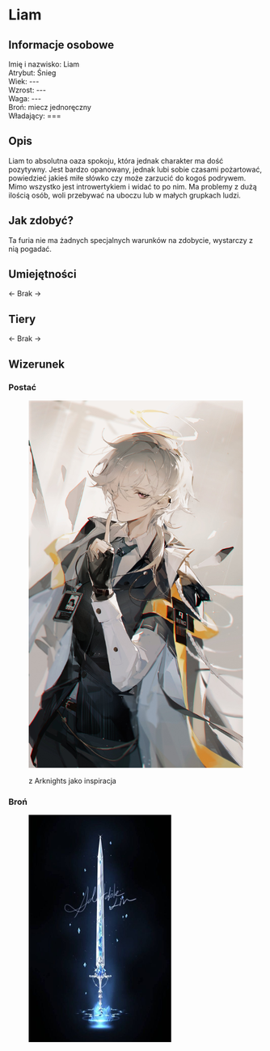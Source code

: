 # Liam

## Informacje osobowe

Imię i nazwisko: Liam\
Atrybut: Śnieg\
Wiek: ---\
Wzrost: ---\
Waga: ---\
Broń: miecz jednoręczny\
Władający: ===

## Opis

Liam to absolutna oaza spokoju, która jednak charakter ma dość pozytywny. Jest bardzo opanowany, jednak lubi sobie czasami pożartować, powiedzieć jakieś miłe słówko czy może zarzucić do kogoś podrywem. Mimo wszystko jest introwertykiem i widać to po nim. Ma problemy z dużą ilością osób, woli przebywać na uboczu lub w małych grupkach ludzi.

## Jak zdobyć?

Ta furia nie ma żadnych specjalnych warunków na zdobycie, wystarczy z nią pogadać.

## Umiejętności

<- Brak ->

## Tiery

<- Brak ->

## Wizerunek

### Postać

<figure><img src="../../.gitbook/assets/FNuZDwGVUAEnNEG_1 (1).jpg" alt="" width="563"><figcaption><p>z Arknights jako inspiracja</p></figcaption></figure>

### Broń

<figure><img src="../../.gitbook/assets/image (16) (1).png" alt="" width="282"><figcaption></figcaption></figure>
